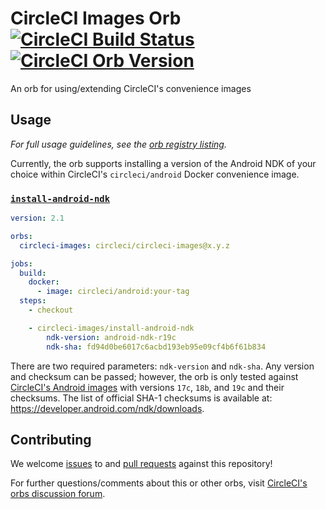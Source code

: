 # CircleCI Images Orb [![CircleCI Build Status](https://circleci.com/gh/cci-orbs/circleci-images.svg?style=shield "CircleCI Build Status")](https://circleci.com/gh/cci-orbs/circleci-images) [![CircleCI Orb Version](https://img.shields.io/badge/endpoint.svg?url=https://badges.circleci.io/orb/circleci/circleci-images)](https://circleci.com/orbs/registry/orb/circleci/circleci-imagesi)

An orb for using/extending CircleCI's convenience images

## Usage

_For full usage guidelines, see the [orb registry listing](http://circleci.com/orbs/registry/orb/circleci/circleci-images)._

Currently, the orb supports installing a version of the Android NDK of your choice within CircleCI's `circleci/android` Docker convenience image.

### [`install-android-ndk`](https://circleci.com/orbs/registry/orb/circleci/circleci-images#commands-install-android-ndk)

```yaml
version: 2.1

orbs:
  circleci-images: circleci/circleci-images@x.y.z

jobs:
  build:
    docker:
      - image: circleci/android:your-tag
  steps:
    - checkout

    - circleci-images/install-android-ndk
        ndk-version: android-ndk-r19c
        ndk-sha: fd94d0be6017c6acbd193eb95e09cf4b6f61b834
```

There are two required parameters: `ndk-version` and `ndk-sha`. Any version and checksum can be passed; however, the orb is only tested against [CircleCI's Android images](https://hub.docker.com/r/circleci/android) with versions `17c`, `18b`, and `19c` and their checksums. The list of official SHA-1 checksums is available at: https://developer.android.com/ndk/downloads.

## Contributing

We welcome [issues](https://github.com/CircleCI-Public/gcp-binary-authorization-orb/issues) to and [pull requests](https://github.com/CircleCI-Public/gcp-binary-authorization-orb/pulls) against this repository!

For further questions/comments about this or other orbs, visit [CircleCI's orbs discussion forum](https://discuss.circleci.com/c/orbs).
